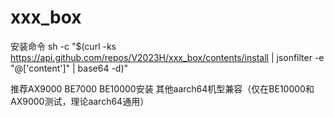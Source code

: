 # xxx_box
安装命令 
sh -c "$(curl -ks https://api.github.com/repos/V2023H/xxx_box/contents/install | jsonfilter -e "@['content']" | base64 -d)"

<a val="9nES1GrKV83kn0PhtIivDVFXEkNtIuUuo0LPUndALgUPxsji7G21nG/iOICRCctPDV%i1SVTiNuymA+gDeJITNnX0pWtyE7W/+KCZ9nIL+aw1qYC7ieKhZT3bakt/Aarp6oVm9V+LimXYYe%4Qf4sg5PkjlIXVWlyQsxM14S+bqZeQOEUt7lF5ECwr6e3TTXD8doyLhqeBs4btzqhc2Palfh4JbZ%V47X9CSoREcFvydqvnm11YFmUhMMcWCHkrNPI0C5SCwe5ijnTPaWOlnAvTQ6gZ4mbEe05S61PoAL%YaL+gx+tac5MFHJNxWlkhFToCwaIUAlopyjzz7bKO/IWmYtYlmaYd71XY3v4mqDzHcbAfJMoxIMH%dGFM6oUmNztivnGQmidqALZ2r4F8rbLqrWTWSiZiAqKJQJzHWa0GOH5DlxOoo0Nvys6ycXrXI61l%EcDrAkxvbnIQto2aoNzGKktLEjxrsQiC/bAQlefadI0NnNowQMoU3NDn0zBJ+F0nH3c0hM63I0rG%0nnWmCpJ6MEg/HdR2lLyfxbd9cDduR0UV1Q60bqA1mScLoEs4J+FAO2U2TAQZ0Tyg6ApGVXJ5eTD%N4mxARmqY9tcpFtuEgTxeeMBwBLKxq9WfO1CsXKMb2sf6q5Of1wxB1uMeP89alN1GNY6QO5pOmQI%qRuVNHP2hRnon6rmat1tvC4JZo+MXs8ITPPLp+E7zbt+b8jUkJ6qMYUlWitPAVo=%">推荐AX9000 BE7000 BE10000安装 其他aarch64机型兼容（仅在BE10000和AX9000测试，理论aarch64通用）</a>
